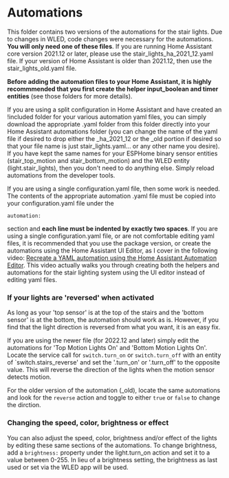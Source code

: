 # Automations

This folder contains two versions of the automations for the stair lights.  Due to changes in WLED, code changes were necessary for the automations.  **You will only need one of these files**.  If you are running Home Assistant core version 2021.12 or later, please use the stair_lights_ha_2021_12.yaml file.  If your version of Home Assistant is older than 2021.12, then use the stair_lights_old.yaml file.

**Before adding the automation files to your Home Assistant, it is highly recommmended that you first create the helper input_boolean and timer entities** (see those folders for more details).

If you are using a split configuration in Home Assistant and have created an !included folder for your various automation yaml files, you can simply download the appropriate .yaml folder from this folder directly into your Home Assistant automations folder (you can change the name of the yaml file if desired to drop either the _ha_2021_12 or the _old portion if desired so that your file name is just stair_lights.yaml... or any other name you desire).  If you have kept the same names for your ESPHome binary sensor entities (stair_top_motion and stair_bottom_motion) and the WLED entity (light.stair_lights), then you don't need to do anything else.  Simply reload automations from the developer tools.

If you are using a single configuration.yaml file, then some work is needed.  The contents of the appropriate automation .yaml file must be copied into your configuration.yaml file under the 
```
automation:
```
section and **each line must be indented by exactly two spaces**.  If you are using a single configuration.yaml file, or are not comfortable editing yaml files, it is recommended that you use the package version, or create the automations using the Home Assistant UI Editor, as I cover in the following video: [Recreate a YAML automation using the Home Assistant Automation Editor](https://youtu.be/F3YjWCs7Czc).  This video actually walks you through creating both the helpers and automations for the stair lighting system using the UI editor instead of editing yaml files.

### If your lights are 'reversed' when activated
As long as your 'top sensor' is at the top of the stairs and the 'bottom sensor' is at the bottom, the automation should work as is.  However, if you find that the light direction is reversed from what you want, it is an easy fix.

If you are using the newer file (for 2022.12 and later) simply edit the automations for 'Top Motion Lights On' and 'Bottom Motion Lights On'.  Locate the service call for `switch.turn_on` or `switch.turn_off` with an entity of `switch.stairs_reverse' and set the '.turn_on' or '.turn_off' to the opposite value.  This will reverse the direction of the lights when the motion sensor detects motion.

For the older version of the automation (_old), locate the same automations and look for the `reverse` action and toggle to either `true` or `false` to change the dirction.

### Changing the speed, color, brightness or effect
You can also adjust the speed, color, brightness and/or effect of the lights by editing these same sections of the automations.  To change brightness, add a `brightness:` property under the light.turn_on action and set it to a value between 0-255.  In lieu of a brightness setting, the brightness as last used or set via the WLED app will be used.

